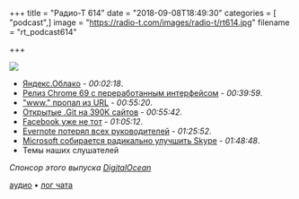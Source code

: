 +++
title = "Радио-Т 614"
date = "2018-09-08T18:49:30"
categories = [ "podcast",]
image = "https://radio-t.com/images/radio-t/rt614.jpg"
filename = "rt_podcast614"

+++

![](https://radio-t.com/images/radio-t/rt614.jpg)

- [Яндекс.Облако](https://cloud.yandex.ru/docs) - *00:02:18*.
- [Релиз Chrome 69 с переработанным интерфейсом](http://www.opennet.ru/opennews/art.shtml?num=49227) - *00:39:59*.
- ["www." пропал из URL](https://bugs.chromium.org/p/chromium/issues/detail?id=881410) - *00:55:20*.
- [Открытые .Git на 390K сайтов](https://threatpost.com/open-git-directories-leave-390k-websites-vulnerable/137299/) - *00:55:42*.
- [Facebook уже не тот](http://www.pewresearch.org/fact-tank/2018/09/05/americans-are-changing-their-relationship-with-facebook/) - *01:05:12*.
- [Evernote потерял всех руководителей](https://techcrunch.com/2018/09/04/evernote-lost-its-cto-cfo-cpo-and-hr-head-in-the-last-month-as-it-eyes-another-fundraise/) - *01:25:52*.
- [Microsoft собирается радикально улучшить Skype](https://habr.com/post/422421/) - *01:48:48*.
- Темы наших слушателей

*Спонсор этого выпуска [DigitalOcean](https://www.digitalocean.com)*


[аудио](https://cdn.radio-t.com/rt_podcast614.mp3) • [лог чата](http://chat.radio-t.com/logs/radio-t-614.html)
<audio src="https://cdn.radio-t.com/rt_podcast614.mp3" preload="none"></audio>